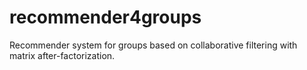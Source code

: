 # recommender4groups
Recommender system for groups based on collaborative filtering with matrix after-factorization.
